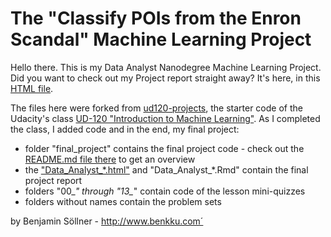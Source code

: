 The "Classify POIs from the Enron Scandal" Machine Learning Project
===================================================================

Hello there. This is my Data Analyst Nanodegree Machine Learning Project.
Did you want to check out my Project report straight away?
It's here, in this [HTML file][3].

The files here were forked from [ud120-projects][1], the starter code
of the Udacity's class [UD-120 "Introduction to Machine Learning"][2].
As I completed the class, I added code and in the end, my final project:

* folder "final_project" contains the final project code - check out the
[README.md file there][4] to get an overview 
* the ["Data_Analyst_*.html"][3] and "Data_Analyst_*.Rmd" contain the
final project report
* folders "00_*" through "13_*" contain code of the lesson mini-quizzes
* folders without names contain the problem sets

[1]: https://github.com/udacity/ud120-projects
[2]: https://www.udacity.com/course/viewer#!/c-ud120-nd
[3]: https://rawgit.com/benjaminsoellner/DAND_5_MachineLearningEnronData/master/Data_Analyst_Project_5_-_Classify_POIs_with_Machine_Learning.html
[4]: final_project/README.md

by Benjamin Söllner - http://www.benkku.com´